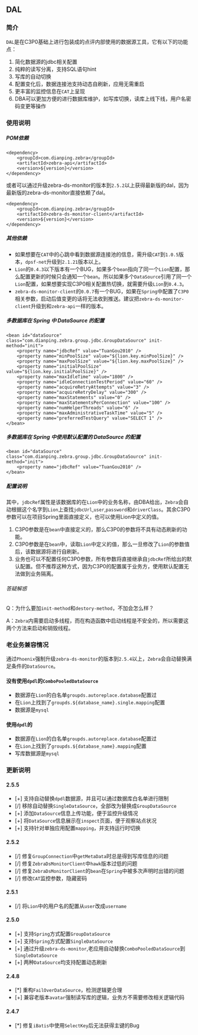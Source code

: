 ## DAL

### 简介
`DAL`是在C3P0基础上进行包装成的点评内部使用的数据源工具，它有以下的功能点：
1. 简化数据源的jdbc相关配置
2. 纯粹的读写分离，支持SQL语句hint
3. 写库的自动切换
4. 配置变化后，数据连接池支持动态自刷新，应用无需重启
5. 更丰富的监控信息在`CAT`上呈现
6. DBA可以更加方便的进行数据库维护，如写库切换，读库上线下线，用户名密码变更等操作

### 使用说明
##### POM依赖
	<dependency>
    	<groupId>com.dianping.zebra</groupId>
	    <artifactId>zebra-api</artifactId>
    	<version>${version}</version>
	</dependency>

或者可以通过升级zebra-ds-monitor的版本到`2.5.2`以上获得最新版的dal，因为最新版的zebra-ds-monitor直接依赖了dal。

	<dependency>
        <groupId>com.dianping.zebra</groupId>
        <artifactId>zebra-ds-monitor-client</artifactId>
        <version>${version}</version>
    </dependency>
##### 其他依赖
* 如果想要在`CAT`中的心跳中看到数据源连接池的信息，需升级`CAT`到`1.0.5`版本，`dpsf-net`升级到`2.1.21`版本以上。
* `Lion`的`0.4.3`以下版本有一个BUG，如果多个`bean`指向了同一个`Lion`配置，那么配置更新的时候只会通知一个`bean`。所以如果多个`DataSource`引用了同一个`Lion`配置，如果想要实现C3P0相关配置热切换，就需要升级`Lion`到`0.4.3`。
* `zebra-ds-monitor-client`的`0.0.7`有一个BUG，如果在`Spring`中配置了`C3P0`相关参数，启动后值变更的话将无法收到推送。建议把`zebra-ds-monitor-client`升级到和`zebra-api`一样的版本。

##### 多数据库在 Spring 中 DataSource 的配置
	<bean id="dataSource" class="com.dianping.zebra.group.jdbc.GroupDataSource" init-method="init">
		<property name="jdbcRef" value="TuanGou2010" />
		<property name="minPoolSize" value="${lion.key.minPoolSize}" />
		<property name="maxPoolSize" value="${lion.key.maxPoolSize}" />
        <property name="initialPoolSize" value="${lion.key.initialPoolSize}" />
    	<property name="maxIdleTime" value="1800" />
		<property name="idleConnectionTestPeriod" value="60" />
		<property name="acquireRetryAttempts" value="3" />
		<property name="acquireRetryDelay" value="300" />
		<property name="maxStatements" value="0" />
		<property name="maxStatementsPerConnection" value="100" />
		<property name="numHelperThreads" value="6" />
		<property name="maxAdministrativeTaskTime" value="5" />
		<property name="preferredTestQuery" value="SELECT 1" />   
	</bean>

##### 多数据库在 Spring 中使用默认配置的 DataSource 的配置
    <bean id="dataSource" class="com.dianping.zebra.group.jdbc.GroupDataSource" init-method="init">
		<property name="jdbcRef" value="TuanGou2010" /> 
    </bean>

##### 配置说明
其中，`jdbcRef`属性是该数据库的在`Lion`中的业务名称，由DBA给出，`Zebra`会自动根据这个名字到`Lion`上查找`jdbcUrl`,`user`,`password`和`driverClass`。其余C3P0参数可以在项目Spring里面直接定义，也可以使用Lion中定义的值。
1. C3P0参数是在`bean`中直接定义的，那么C3P0的参数将不具有动态刷新的功能。
2. C3P0参数是在`bean`中，读取`Lion`中定义的值，那么一旦修改了`Lion`的参数值后，该数据源将进行自刷新。
3. 业务也可以不配置任何C3P0参数，所有参数将直接继承自`jdbcRef`所给出的默认配置。但不推荐这种方式，因为C3P0的配置属于业务方，使用默认配置无法做到业务隔离。

###### 答疑解惑
Q：为什么要加`init-method`和`destory-method`，不加会怎么样？

A：`Zebra`内需要启动多线程，而在构造函数中启动线程是不安全的，所以需要这两个方法来启动和销毁线程。

### 老业务兼容情况
通过`Phoenix`强制升级`zebra-ds-monitor`的版本到`2.5.4`以上，`Zebra`会自动替换满足条件的`DataSource`。

#### 没有使用`dpdl`的`ComboPooledDataSource`
* 数据源在`Lion`的白名单`groupds.autoreplace.database`配置过
* 在`Lion`上找到了`groupds.${database_name}.single.mapping`配置
* 数据源是`mysql`

#### 使用`dpdl`的
* 数据源在`Lion`的白名单`groupds.autoreplace.database`配置过
* 在`Lion`上找到了`groupds.${database_name}.mapping`配置
* 写库数据源是`mysql`

### 更新说明
#### 2.5.5
* [+] 支持自动替换`dpdl`数据源，并且可以通过数据库白名单进行限制
* [/] 移除自动替换`SingleDataSource`，全部改为替换成`GroupDataSource`
* [+] 添加`DataSource`信息上传功能，便于监控升级情况
* [+] 将`DataSource`信息展示在`inspect`页面，便于观察站点状况
* [+] 支持针对单独应用配置`mapping`，并支持运行时切换

#### 2.5.2
* [/] 修复`GroupConnection`中`getMetaData`时总是得到写库信息的问题
* [/] 修复`ZebraDsMonitorClient`中`hawk`版本过低的问题
* [/] 修复`ZebraDsMonitorClient`的`bean`在`Spring`中被多次声明时出错的问题
* [/] 修改`CAT`监控参数，隐藏密码

#### 2.5.1
* [/] 将`Lion`中的用户名的配置从`user`改成`username`

#### 2.5.0
* [+] 支持`Spring`方式配置`GroupDataSource`
* [+] 支持`Spring`方式配置`SingleDataSource`
* [+] 通过升级`zebra-ds-monitor`,老应用自动替换`ComboPooledDataSource`到`SingleDataSource`
* [+] 两种`DataSource`均支持配置动态刷新

#### 2.4.8
* [*] 重构`FailOverDataSource`，检测逻辑更合理
* [+] 兼容老版本`avatar`强制读写库的逻辑，业务方不需要修改相关逻辑代码

#### 2.4.7
* [*] 修复`iBatis`中使用`SelectKey`后无法获得主键的Bug
